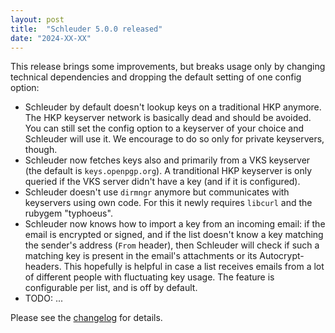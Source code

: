 ```yaml
---
layout: post
title:  "Schleuder 5.0.0 released"
date: "2024-XX-XX"
---
```


This release brings some improvements, but breaks usage only by changing technical dependencies and dropping the default setting of one config option:
* Schleuder by default doesn't lookup keys on a traditional HKP anymore. The HKP keyserver network is basically dead and should be avoided. You can still set the config option to a keyserver of your choice and Schleuder will use it. We encourage to do so only for private keyservers, though.
* Schleuder now fetches keys also and primarily from a VKS keyserver (the default is `keys.openpgp.org`). A tranditional HKP keyserver is only queried if the VKS server didn't have a key (and if it is configured).
* Schleuder doesn't use `dirmngr` anymore but communicates with keyservers using own code. For this it newly requires `libcurl` and the rubygem "typhoeus".
* Schleuder now knows how to import a key from an incoming email: if the email is encrypted or signed, and if the list doesn't know a key matching the sender's address (`From` header), then Schleuder will check if such a matching key is present in the email's attachments or its Autocrypt-headers. This hopefully is helpful in case a list receives emails from a lot of different people with fluctuating key usage. The feature is configurable per list, and is off by default.
* TODO: ...

Please see the [changelog](https://0xacab.org/schleuder/schleuder/blob/main/CHANGELOG.md#500-2024-XX-XX) for details.
